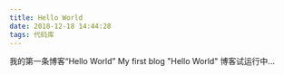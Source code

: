 ```yaml
---
title: Hello World
date: 2018-12-18 14:44:28
tags: 代码库
---
```


我的第一条博客“Hello World”
My first blog "Hello World"
博客试运行中...
